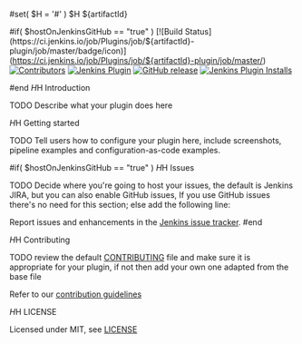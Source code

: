 #set( $H = '#' )
$H ${artifactId}

#if( $hostOnJenkinsGitHub == "true" )
[![Build Status](https://ci.jenkins.io/job/Plugins/job/${artifactId}-plugin/job/master/badge/icon)](https://ci.jenkins.io/job/Plugins/job/${artifactId}-plugin/job/master/)
[![Contributors](https://img.shields.io/github/contributors/jenkinsci/${artifactId}-plugin.svg)](https://github.com/jenkinsci/${artifactId}-plugin/graphs/contributors)
[![Jenkins Plugin](https://img.shields.io/jenkins/plugin/v/${artifactId}.svg)](https://plugins.jenkins.io/${artifactId})
[![GitHub release](https://img.shields.io/github/release/jenkinsci/${artifactId}-plugin.svg?label=changelog)](https://github.com/jenkinsci/${artifactId}-plugin/releases/latest)
[![Jenkins Plugin Installs](https://img.shields.io/jenkins/plugin/i/${artifactId}.svg?color=blue)](https://plugins.jenkins.io/${artifactId})

#end
$H$H Introduction

TODO Describe what your plugin does here

$H$H Getting started

TODO Tell users how to configure your plugin here, include screenshots, pipeline examples and 
configuration-as-code examples.

#if( $hostOnJenkinsGitHub == "true" )
$H$H Issues

TODO Decide where you're going to host your issues, the default is Jenkins JIRA, but you can also enable GitHub issues,
If you use GitHub issues there's no need for this section; else add the following line:

Report issues and enhancements in the [Jenkins issue tracker](https://issues.jenkins-ci.org/).
#end

$H$H Contributing

TODO review the default [CONTRIBUTING](https://github.com/jenkinsci/.github/blob/master/CONTRIBUTING.md) file and make sure it is appropriate for your plugin, if not then add your own one adapted from the base file

Refer to our [contribution guidelines](https://github.com/jenkinsci/.github/blob/master/CONTRIBUTING.md)

$H$H LICENSE

Licensed under MIT, see [LICENSE](LICENSE.md)
